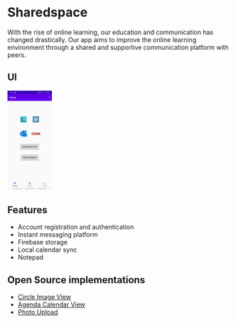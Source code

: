 # Sharedspace

With the rise of online learning, our education and communication has changed drastically. Our app aims to improve the online learning environment through a shared and supportive communication platform with peers.

## UI
<img src="assets/ss1.jpg" width="100">

## Features
- Account registration and authentication
- Instant messaging platform
- Firebase storage
- Local calendar sync
- Notepad

## Open Source implementations
- [Circle Image View](https://github.com/hdodenhof/CircleImageView)
- [Agenda Calendar View](https://github.com/Tibolte/AgendaCalendarView)
- [Photo Upload](https://github.com/square/picasso)

